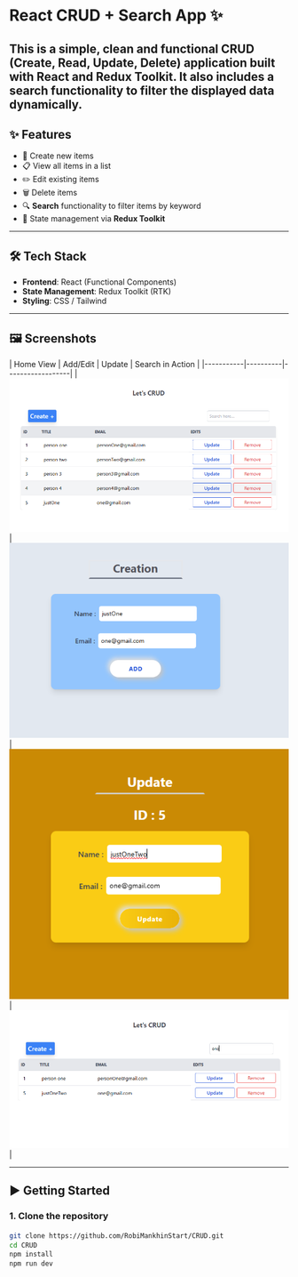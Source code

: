 # React CRUD + Search App ✨

This is a simple, clean and functional **CRUD (Create, Read, Update, Delete)** application built with **React** and **Redux Toolkit**. 
It also includes a **search** functionality to filter the displayed data dynamically.
---

## ✨ Features

- 📝 Create new items
- 📋 View all items in a list
- ✏️ Edit existing items
- 🗑️ Delete items
- 🔍 **Search** functionality to filter items by keyword
- 🔄 State management via **Redux Toolkit**

---

## 🛠️ Tech Stack

- **Frontend**: React (Functional Components)
- **State Management**: Redux Toolkit (RTK)
- **Styling**: CSS / Tailwind 

---

## 🖼️ Screenshots

| Home View | Add/Edit | Update | Search in Action |
|-----------|----------|------------------|
| ![home](./screenshots/Screenshot_home.png) | ![form](./screenshots/Screenshot_creation.png) | ![search](./screenshots/Screenshot_update.png) | ![search](./screenshots/Screenshot_search.png) |

---

## ▶️ Getting Started

### 1. Clone the repository

```bash
git clone https://github.com/RobiMankhinStart/CRUD.git
cd CRUD
npm install
npm run dev
